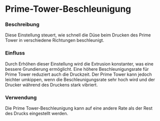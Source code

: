 Prime-Tower-Beschleunigung
====
### **Beschreibung**
Diese Einstellung steuert, wie schnell die Düse beim Drucken des Prime Tower in verschiedene Richtungen beschleunigt.

### **Einfluss**
Durch Erhöhen dieser Einstellung wird die Extrusion konstanter, was eine bessere Grundierung ermöglicht. Eine höhere Beschleunigungsrate für Prime Tower reduziert auch die Druckzeit. Der Prime Tower kann jedoch leichter umkippen, wenn die Beschleunigungsrate sehr hoch wird und der Drucker während des Druckens stark vibriert.

### **Verwendung**
Die Prime Tower-Beschleunigung kann auf eine andere Rate als der Rest des Drucks eingestellt werden.